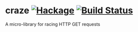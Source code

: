 # craze [![Hackage](https://img.shields.io/hackage/v/craze.svg)](https://hackage.haskell.org/package/craze) [![Build Status](https://travis-ci.org/etcinit/craze.svg?branch=master)](https://travis-ci.org/etcinit/craze) 

A micro-library for racing HTTP GET requests
